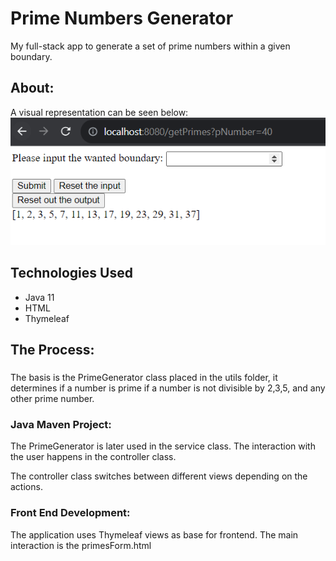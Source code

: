 # **Prime Numbers Generator**
My full-stack app to generate a set of prime numbers within a given boundary.

## About:

A visual representation can be seen below:
<img width="702" alt="Screen Shot 2021-03-21 at 6 49 35 PM" src="inputFieldPrimes.png">

## Technologies Used

- Java 11
- HTML
- Thymeleaf

## The Process:
### 
The basis is the PrimeGenerator class placed in the utils folder, 
it determines if a number is prime if a number is not divisible by
2,3,5, and any other prime number. 

### Java Maven Project:

The PrimeGenerator is later used in the service class. 
The interaction with the user happens in the controller class. 

The controller class switches between different views depending 
on the actions.

### Front End Development:

The application uses Thymeleaf views as base for frontend.
The main interaction is the primesForm.html